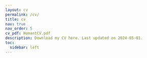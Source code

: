 ```yaml
---
layout: cv
permalink: /cv/
title: cv
nav: true
nav_order: 5
cv_pdf: HemantCV.pdf
description: Download my CV here. Last updated on 2024-05-01.
toc:
  sidebar: left
---
```


